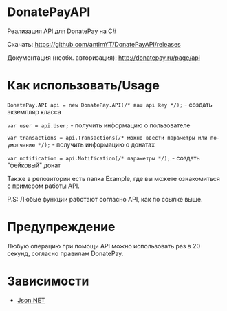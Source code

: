 # DonatePayAPI
Реализация API для DonatePay на C#

Скачать: https://github.com/antimYT/DonatePayAPI/releases

Документация (необх. авторизация): http://donatepay.ru/page/api

# Как использовать/Usage

`DonatePay.API api = new DonatePay.API(/* ваш api key */);` - создать экземпляр класса

`var user = api.User;` - получить информацию о пользователе

`var transactions = api.Transactions(/* можно ввести параметры или по-умолчанию */);` - получить информацию о донатах

`var notification = api.Notification(/* параметры */);` - создать "фейковый" донат

Также в репозитории есть папка Example, где вы можете ознакомиться с примером работы API.

P.S: Любые функции работают согласно API, как по ссылке выше.

# Предупреждение
Любую операцию при помощи API можно использовать раз в 20 секунд, согласно правилам DonatePay.

# Зависимости
* [Json.NET](https://www.newtonsoft.com/json)